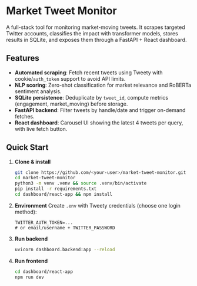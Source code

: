 # Market Tweet Monitor

A full-stack tool for monitoring market-moving tweets. It scrapes targeted Twitter accounts, classifies the impact with transformer models, stores results in SQLite, and exposes them through a FastAPI + React dashboard.

## Features

- **Automated scraping**: Fetch recent tweets using Tweety with cookie/`auth_token` support to avoid API limits.
- **NLP scoring**: Zero-shot classification for market relevance and RoBERTa sentiment analysis.
- **SQLite persistence**: Deduplicate by `tweet_id`, compute metrics (engagement, market_moving) before storage.
- **FastAPI backend**: Filter tweets by handle/date and trigger on-demand fetches.
- **React dashboard**: Carousel UI showing the latest 4 tweets per query, with live fetch button.

## Quick Start

1. **Clone & install**
   ```bash
   git clone https://github.com/<your-user>/market-tweet-monitor.git
   cd market-tweet-monitor
   python3 -m venv .venv && source .venv/bin/activate
   pip install -r requirements.txt
   cd dashboard/react-app && npm install
   ```

2. **Environment**
   Create `.env` with Tweety credentials (choose one login method):
   ```env
   TWITTER_AUTH_TOKEN=...
   # or email/username + TWITTER_PASSWORD
   ```

3. **Run backend**
   ```bash
   uvicorn dashboard.backend:app --reload
   ```

4. **Run frontend**
   ```bash
   cd dashboard/react-app
   npm run dev
   ```

